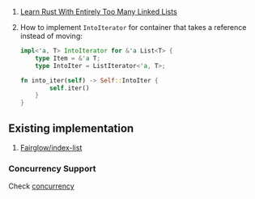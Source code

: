  1. [Learn Rust With Entirely Too Many Linked Lists](https://rust-unofficial.github.io/too-many-lists/)
 2. How to implement `IntoIterator` for container that takes a reference instead of moving:
    
    ```rust
    impl<'a, T> IntoIterator for &'a List<T> {
        type Item = &'a T;                    
        type IntoIter = ListIterator<'a, T>;  
    
    fn into_iter(self) -> Self::IntoIter {
            self.iter()                       
        }                                     
    }
    ```

## Existing implementation
 1. [Fairglow/index-list](https://crates.io/crates/index_list)

### Concurrency Support

Check [concurrency](/rust/concurrency.md)
